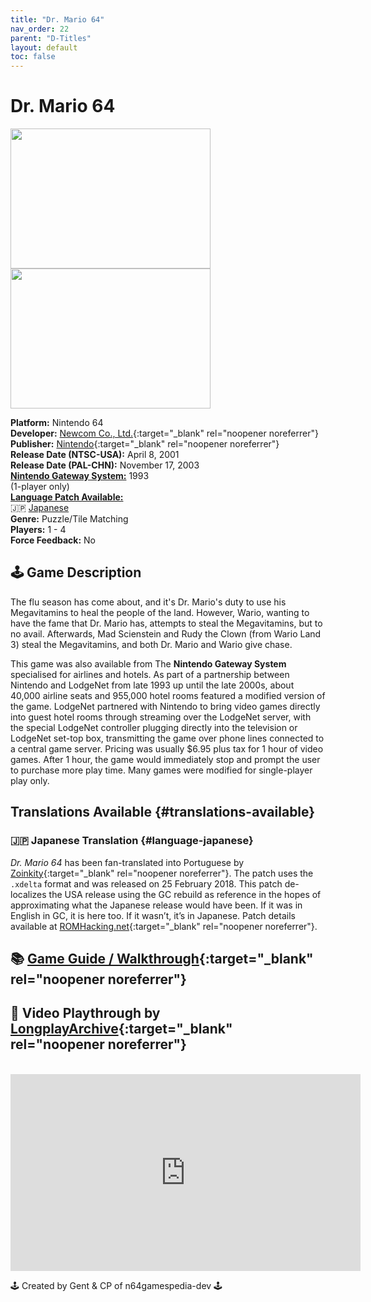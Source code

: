 ```yaml
---
title: "Dr. Mario 64"
nav_order: 22
parent: "D-Titles"
layout: default
toc: false
---
```


# Dr. Mario 64

<b>
<img src="https://images.launchbox-app.com//53eebbb8-bcab-4e48-ac70-2de2f330b290.jpg" alt="" width="320" height="224" />
<img src="https://images.launchbox-app.com/431ec595-bc24-4072-87e8-3563f95883a1.png" alt="" width="320" height="224" />
</b>

**Platform:** Nintendo 64  
**Developer:** [Newcom Co., Ltd.](https://www.mobygames.com/company/newcom-co-ltd){:target="_blank" rel="noopener noreferrer"}  
**Publisher:** [Nintendo](https://gamesdb.launchbox-app.com/developers/games/3){:target="_blank" rel="noopener noreferrer"}  
**Release Date (NTSC-USA):** April 8, 2001  
**Release Date (PAL-CHN):** November 17, 2003  
[**Nintendo Gateway System:**](#gateway-system) 1993  
(1-player only)  
[**Language Patch Available:**](#translations-available)<br>
🇯🇵 [Japanese](#language-japanese)  
**Genre:** Puzzle/Tile Matching  
**Players:** 1 - 4  
**Force Feedback:** No  

## 🕹️ Game Description
The flu season has come about, and it's Dr. Mario's duty to use his Megavitamins to heal the people of the land. However, Wario, wanting to have the fame that Dr. Mario has, attempts to steal the Megavitamins, but to no avail. Afterwards, Mad Scienstein and Rudy the Clown (from Wario Land 3) steal the Megavitamins, and both Dr. Mario and Wario give chase.

<a name="gateway-system"></a>
This game was also available from The **Nintendo Gateway System** specialised for airlines and hotels. As part of a partnership between Nintendo and LodgeNet from late 1993 up until the late 2000s, about 40,000 airline seats and 955,000 hotel rooms featured a modified version of the game. LodgeNet partnered with Nintendo to bring video games directly into guest hotel rooms through streaming over the LodgeNet server, with the special LodgeNet controller plugging directly into the television or LodgeNet set-top box, transmitting the game over phone lines connected to a central game server. Pricing was usually $6.95 plus tax for 1 hour of video games. After 1 hour, the game would immediately stop and prompt the user to purchase more play time. Many games were modified for single-player play only.

## Translations Available {#translations-available}  
### 🇯🇵 Japanese Translation {#language-japanese}  
*Dr. Mario 64* has been fan-translated into Portuguese by [Zoinkity](https://www.romhacking.net/community/803/){:target="_blank" rel="noopener noreferrer"}. The patch uses the `.xdelta` format and was released on 25 February 2018. This patch de-localizes the USA release using the GC rebuild as reference in the hopes of approximating what the Japanese release would have been. If it was in English in GC, it is here too. If it wasn’t, it’s in Japanese. Patch details available at [ROMHacking.net](https://www.romhacking.net/translations/3459/){:target="_blank" rel="noopener noreferrer"}.

## 📚 [Game Guide / Walkthrough](https://gamefaqs.gamespot.com/n64/459840-dr-mario-64/faqs/32231){:target="_blank" rel="noopener noreferrer"}

## 🎥 Video Playthrough by [LongplayArchive](https://www.youtube.com/channel/UCM8XzXipyTsylZ_WsGKmdKQ){:target="_blank" rel="noopener noreferrer"}
<br />  
<iframe width="560" height="315" src="https://www.youtube.com/embed/sDVNOuBjbsw" title="YouTube video player" frameborder="0" allowfullscreen></iframe>

🕹️ Created by Gent & CP of n64gamespedia-dev 🕹️

<!-- Vault Format: n64gamespedia-dev -->
<!-- Protocol Source: _vault-specs/format-protocol.md -->
